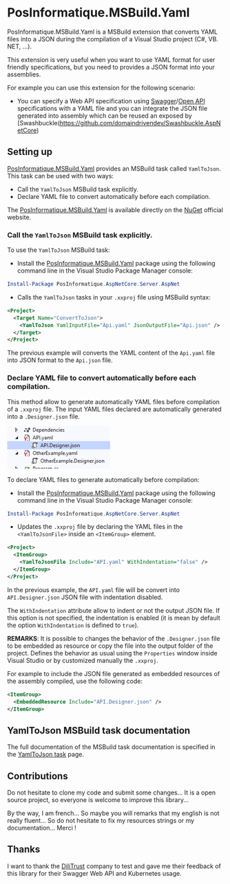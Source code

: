 # PosInformatique.MSBuild.Yaml
PosInformatique.MSBuild.Yaml is a MSBuild extension that converts YAML files into a JSON during the compilation of a Visual Studio project (C#, VB. NET, ...).

This extension is very useful when you want to use YAML format for user friendly
specifications, but you need to provides a JSON format into your assemblies.

For example you can use this extension for the following scenario:
- You can specify a Web API specification using
[Swagger](https://swagger.io/)/[Open API](https://www.openapis.org/) specifications
with a YAML file and you can integrate the JSON file generated into assembly
which can be reused an exposed by [Swashbuckle(https://github.com/domaindrivendev/Swashbuckle.AspNetCore)

## Setting up

[PosInformatique.MSBuild.Yaml](https://github.com/PosInformatique/PosInformatique.MSBuild.Yaml)
provides an MSBuild task called `YamlToJson`. This task can be used with two ways:
- Call the `YamlToJson` MSBuild task explicitly.
- Declare YAML file to convert automatically before each compilation.

The [PosInformatique.MSBuild.Yaml](https://www.nuget.org/packages/PosInformatique.MSBuild.Yaml/)
is available directly on the [NuGet](https://www.nuget.org/) official website.

### Call the `YamlToJson` MSBuild task explicitly.

To use the `YamlToJson` MSBuild task:

- Install the [PosInformatique.MSBuild.Yaml](https://www.nuget.org/packages/PosInformatique.MSBuild.Yaml/)
package using the following command line in the Visual Studio Package Manager console:
```powershell
Install-Package PosInformatique.AspNetCore.Server.AspNet
```

- Calls the `YamlToJson` tasks in your `.xxproj` file using MSBuild syntax:
````xml 
<Project>
  <Target Name="ConvertToJson">
    <YamlToJson YamlInputFile="Api.yaml" JsonOutputFile="Api.json" />
  </Target>
</Project>
````
The previous example will converts the YAML content of the `Api.yaml` file into
JSON format to the `Api.json` file.

### Declare YAML file to convert automatically before each compilation.

This method allow to generate automatically YAML files before compilation
of a `.xxproj` file. The input YAML files declared are automatically generated
into a `.Designer.json` file.

![Designer Files Example](Documentation/designer-files-example.png)

To declare YAML files to generate automatically before compilation:

- Install the [PosInformatique.MSBuild.Yaml](https://www.nuget.org/packages/PosInformatique.MSBuild.Yaml/)
package using the following command line in the Visual Studio Package Manager console:
```powershell
Install-Package PosInformatique.AspNetCore.Server.AspNet
```

- Updates the `.xxproj` file by declaring the YAML files in the `<YamlToJsonFile>`
inside an `<ItemGroup>` element.

```xml
<Project>
  <ItemGroup>
    <YamlToJsonFile Include="API.yaml" WithIndentation="false" />
  </ItemGroup>
</Project>
```

In the previous example, the `API.yaml` file will be convert into
`API.Designer.json` JSON file with indentation disabled.

The `WithIndentation` attribute allow to indent or not the output JSON file. If
this option is not specified, the indentation is enabled (it is mean by default
the option `WithIndentation` is defined to `true`).

**REMARKS**: It is possible to changes the behavior of the `.Designer.json` file
to be embedded as resource or copy the file into the output folder of the project.
Defines the behavior as usual using the `Properties` window inside Visual Studio
or by customized manually the `.xxproj`.

For example to include the JSON file generated as embedded resources of the assembly
compiled, use the following code:
```xml 
<ItemGroup>
  <EmbeddedResource Include="API.Designer.json" />
</ItemGroup>
```

## YamlToJson MSBuild task documentation

The full documentation of the MSBuild task documentation is specified
in the [YamlToJson task](./Documentation/YamlToJsonTaskDocumentation.md) page.

## Contributions
Do not hesitate to clone my code and submit some changes...
It is a open source project, so everyone is welcome to improve this library...

By the way, I am french...
So maybe you will remarks that my english is not really fluent...
So do not hesitate to fix my resources strings or my documentation... Merci !

## Thanks
I want to thank the [DiliTrust](https://www.dilitrust.com/) company to test
and gave me their feedback of this library for their
Swagger Web API and Kubernetes usage.